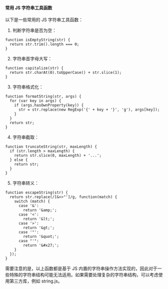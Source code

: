 <!--
 * @Author: Shu Binqi
 * @Date: 2023-03-30 20:40:35
 * @LastEditors: Shu Binqi
 * @LastEditTime: 2023-03-30 22:05:49
 * @Description: 字符串工具函数
 * @Version: 1.0.0
 * @FilePath: \interviewQuestions\前端项目\前端项目封装\常用工具函数\字符串工具函数.md
-->

#### 常用 JS 字符串工具函数

以下是一些常用的 JS 字符串工具函数：

1. 判断字符串是否为空：

```
function isEmptyString(str) {
  return str.trim().length === 0;
}
```

2. 字符串首字母大写：

```
function capitalize(str) {
  return str.charAt(0).toUpperCase() + str.slice(1);
}
```

3. 字符串格式化：

```
function formatString(str, args) {
  for (var key in args) {
    if (args.hasOwnProperty(key)) {
      str = str.replace(new RegExp('{' + key + '}', 'g'), args[key]);
    }
  }
  return str;
}
```

4. 字符串截取：

```
function truncateString(str, maxLength) {
  if (str.length > maxLength) {
    return str.slice(0, maxLength) + '...';
  } else {
    return str;
  }
}
```

5. 字符串转义：

```
function escapeString(str) {
  return str.replace(/[&<>"']/g, function(match) {
    switch (match) {
      case '&':
        return '&amp;';
      case '<':
        return '&lt;';
      case '>':
        return '&gt;';
      case '"':
        return '&quot;';
      case "'":
        return '&#x27;';
    }
  });
}
```

需要注意的是，以上函数都是基于 JS 内置的字符串操作方法实现的，因此对于一些特殊的字符串结构可能无法适用。如果需要处理复杂的字符串结构，可以考虑使用第三方库，例如 string.js。
